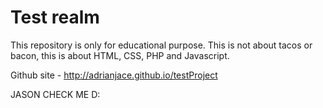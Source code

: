 # Test realm
This repository is only for educational purpose.
This is not about tacos or bacon, this is about HTML, CSS, PHP and Javascript.

Github site - http://adrianjace.github.io/testProject

JASON CHECK ME D:

